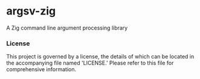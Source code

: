 # argsv-zig
A Zig command line argument processing library

### License
This project is governed by a license, the details of which can be located in the accompanying file named 'LICENSE.' Please refer to this file for comprehensive information.
